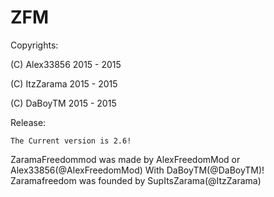 # ZFM 

Copyrights:

(C) Alex33856 2015 - 2015

(C) ItzZarama 2015 - 2015

(C) DaBoyTM 2015 - 2015

Release:
```
The Current version is 2.6!
```

ZaramaFreedommod was made by AlexFreedomMod or Alex33856(@AlexFreedomMod) With DaBoyTM(@DaBoyTM)!
Zaramafreedom was founded by SupItsZarama(@ItzZarama)
